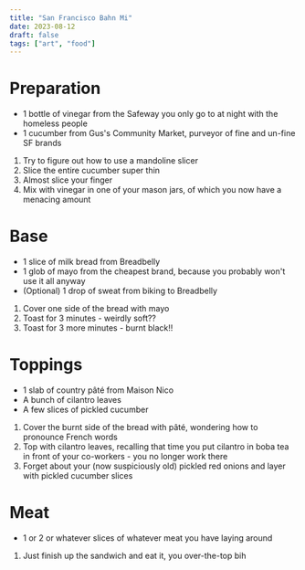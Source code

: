 ```yaml
---
title: "San Francisco Bahn Mi"
date: 2023-08-12
draft: false
tags: ["art", "food"]
---
```

# Preparation
* 1 bottle of vinegar from the Safeway you only go to at night with the homeless people
* 1 cucumber from Gus's Community Market, purveyor of fine and un-fine SF brands

1. Try to figure out how to use a mandoline slicer
2. Slice the entire cucumber super thin
3. Almost slice your finger
4. Mix with vinegar in one of your mason jars, of which you now have a menacing amount

# Base
* 1 slice of milk bread from Breadbelly
* 1 glob of mayo from the cheapest brand, because you probably won't use it all anyway
* (Optional) 1 drop of sweat from biking to Breadbelly

1. Cover one side of the bread with mayo
2. Toast for 3 minutes - weirdly soft??
3. Toast for 3 more minutes - burnt black!!

# Toppings
* 1 slab of country pâté from Maison Nico
* A bunch of cilantro leaves
* A few slices of pickled cucumber

1. Cover the burnt side of the bread with pâté, wondering how to pronounce French words
2. Top with cilantro leaves, recalling that time you put cilantro in boba tea in front of your co-workers - you no longer work there
3. Forget about your (now suspiciously old) pickled red onions and layer with pickled cucumber slices

# Meat
* 1 or 2 or whatever slices of whatever meat you have laying around

1. Just finish up the sandwich and eat it, you over-the-top bih  
